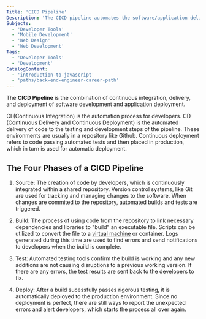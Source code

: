 ```yaml
---
Title: 'CICD Pipeline'
Description: 'The CICD pipeline automates the software/application delivery process.'
Subjects:
  - 'Developer Tools'
  - 'Mobile Development'
  - 'Web Design'
  - 'Web Development'
Tags:
  - 'Developer Tools'
  - 'Development'
CatalogContent:
  - 'introduction-to-javascript'
  - 'paths/back-end-engineer-career-path'
---
```


The **CICD Pipeline** is the combination of continuous integration, delivery, and deployment of software development and application deployment.

CI (Continuous Integration) is the automation process for developers. CD (Continuous Delivery and Continuous Deployment) is the automated delivery of code to the testing and development steps of the pipeline. These environments are usually in a repository like Github. Continuous deployment refers to code passing automated tests and then placed in production, which in turn is used for automatic deployment.

## The Four Phases of a CICD Pipeline

1. Source: The creation of code by developers, which is continuously integrated within a shared repository. Version control systems, like Git are used for tracking and managing changes to the software. When changes are commited to the repository, automated builds and tests are triggered.

2. Build: The process of using code from the repository to link necessary dependencies and libraries to "build" an executable file. Scripts can be utilized to convert the file to a [virtual machine](https://www.codecademy.com/resources/docs/general/virtual-machines) or container. Logs generated during this time are used to find errors and send notifications to developers when the build is complete.

3. Test: Automated testing tools confirm the build is working and any new additions are not causing disruptions to a previous working version. If there are any errors, the test results are sent back to the developers to fix.

4. Deploy: After a build sucessfully passes rigorous testing, it is automatically deployed to the production environment. Since no deployment is perfect, there are still ways to report the unexpected errors and alert developers, which starts the process all over again.
